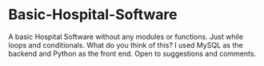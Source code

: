 # Basic-Hospital-Software
A basic Hospital Software without any modules or functions.
Just while loops and conditionals. What do you think of this?
I used MySQL as the backend and Python as the front end.
Open to suggestions and comments.
